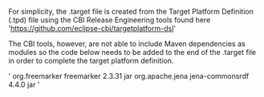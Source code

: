 For simplicity, the .target file is created from the Target Platform Definition (.tpd) 
file using the CBI Release Engineering tools found here 'https://github.com/eclipse-cbi/targetplatform-dsl'

The CBI tools, however, are not able to include Maven dependencies as modules so the 
code below needs to be added to the end of the .target file in order to complete the 
target platform definition.

'
	  <location includeSource="true" missingManifest="generate" type="Maven">
		  <dependencies>
			  <dependency>
				  <groupId>org.freemarker</groupId>
				  <artifactId>freemarker</artifactId>
				  <version>2.3.31</version>
				  <type>jar</type>
			  </dependency>
		  </dependencies>
	  </location>
	  <location includeDependencyScope="provided" includeSource="true" missingManifest="generate" type="Maven">
		  <dependencies>
			  <dependency>
				  <groupId>org.apache.jena</groupId>
				  <artifactId>jena-commonsrdf</artifactId>
				  <version>4.4.0</version>
				  <type>jar</type>
			  </dependency>
		  </dependencies>
	  </location>
'
